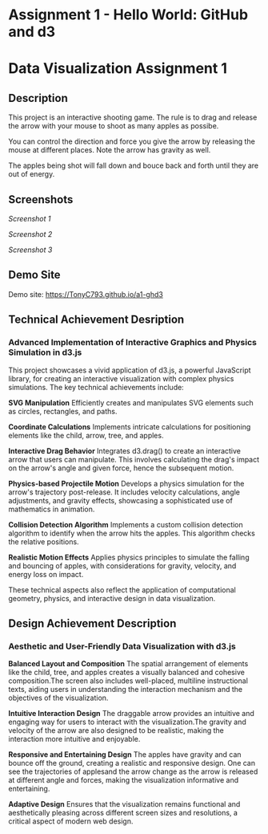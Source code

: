 Assignment 1 - Hello World: GitHub and d3  
===
# Data Visualization Assignment 1

## Description

This project is an interactive shooting game. The rule is to drag and release the arrow with your mouse to shoot as many apples as possibe.

You can control the direction and force you give the arrow by releasing the mouse at different places. Note the arrow has gravity as well.

The apples being shot will fall down and bouce back and forth until they are out of energy.

## Screenshots


*Screenshot 1*


*Screenshot 2*


*Screenshot 3*

## Demo Site

Demo site: https://TonyC793.github.io/a1-ghd3

## Technical Achievement Desription

### Advanced Implementation of Interactive Graphics and Physics Simulation in d3.js

This project showcases a vivid application of d3.js, a powerful JavaScript library, for creating an interactive visualization with complex physics simulations. The key technical achievements include:

**SVG Manipulation** Efficiently creates and manipulates SVG elements such as circles, rectangles, and paths.

**Coordinate Calculations** Implements intricate calculations for positioning elements like the child, arrow, tree, and apples.

**Interactive Drag Behavior** Integrates d3.drag() to create an interactive arrow that users can manipulate. This involves calculating the drag's impact on the arrow's angle and given force, hence the subsequent motion.

**Physics-based Projectile Motion** Develops a physics simulation for the arrow's trajectory post-release. It includes velocity calculations, angle adjustments, and gravity effects, showcasing a sophisticated use of mathematics in animation.

**Collision Detection Algorithm** Implements a custom collision detection algorithm to identify when the arrow hits the apples. This algorithm checks the relative positions.

**Realistic Motion Effects** Applies physics principles to simulate the falling and bouncing of apples, with considerations for gravity, velocity, and energy loss on impact.

These technical aspects also reflect the application of computational geometry, physics, and interactive design in data visualization.

## Design Achievement Description

### Aesthetic and User-Friendly Data Visualization with d3.js

**Balanced Layout and Composition** The spatial arrangement of elements like the child, tree, and apples creates a visually balanced and cohesive composition.The screen also includes well-placed, multiline instructional texts, aiding users in understanding the interaction mechanism and the objectives of the visualization.

**Intuitive Interaction Design** The draggable arrow provides an intuitive and engaging way for users to interact with the visualization.The gravity and velocity of the arrow are also designed to be realistic, making the interaction more intuitive and enjoyable.

**Responsive and Entertaining Design** The apples have gravity and can bounce off the ground, creating a realistic and responsive design. One can see the trajectories of applesand the arrow change as the arrow is released at different angle and forces, making the visualization informative and entertaining.

**Adaptive Design** Ensures that the visualization remains functional and aesthetically pleasing across different screen sizes and resolutions, a critical aspect of modern web design.